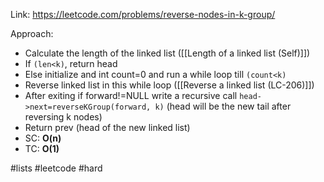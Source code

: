 Link: https://leetcode.com/problems/reverse-nodes-in-k-group/

Approach: 
- Calculate the length of the linked list ([[Length of a linked list (Self)]])
- If `(len<k)`, return head
- Else initialize and int count=0 and run a while loop till `(count<k)`
- Reverse linked list in this while loop ([[Reverse a linked list (LC-206)]])
- After exiting if forward!=NULL write a recursive call `head->next=reverseKGroup(forward, k)` (head will be the new tail after reversing k nodes)
- Return prev (head of the new linked list)
- SC: **O(n)**
- TC: **O(1)**

#lists #leetcode #hard 